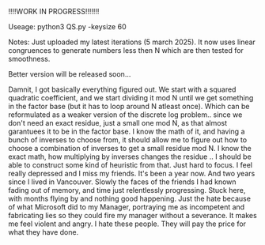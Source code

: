 !!!!WORK IN PROGRESS!!!!!!!

Useage: python3 QS.py -keysize 60

Notes: Just uploaded my latest iterations (5 march 2025). It now uses linear congruences to generate numbers less then N which are then tested for smoothness.

Better version will be released soon...

Damnit, I got basically everything figured out. We start with a squared quadratic coefficient, and we start dividing it mod N until we get something in the factor base (but it has to loop around N atleast once). 
Which can be reformulated as a weaker version of the discrete log problem.. since we don't need an exact residue, just a small one mod N, as that almost garantuees it to be in the factor base.
I know the math of it, and having a bunch of inverses to choose from, it should allow me to figure out how to choose a combination of inverses to get a small residue mod N. I know the exact math, how multiplying by inverses changes the residue .. I should be able to construct some kind of heuristic from that. Just hard to focus. I feel really depressed and I miss my friends. It's been a year now. And two years since I lived in Vancouver. Slowly the faces of the friends I had known fading out of memory, and time just relentlessly progressing. Stuck here, with months flying by and nothing good happening. Just the hate because of what Microsoft did to my Manager, portraying me as incompetent and fabricating lies so they could fire my manager without a severance. It makes me feel violent and angry. I hate these people. They will pay the price for what they have done.
